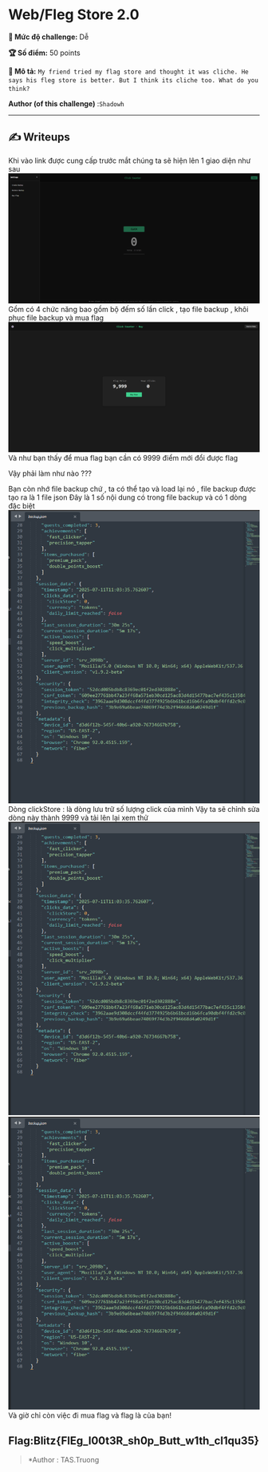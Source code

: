 # Web/Fleg Store 2.0

**🎯 Mức độ challenge:** Dễ

**🏆 Số điểm:** 50 points

**📝 Mô tả:** 
`My friend tried my flag store and thought it was cliche. He says his fleg store is better. But I think its cliche too. What do you think?`

**Author (of this challenge)** :```Shadowh```

---

## ✍️ Writeups

Khi vào link được cung cấp trước mắt chúng ta sẽ hiện lên 1 giao diện như sau
<img src="https://github.com/QuangTruongTlu/WriteUp/blob/main/2025-Blitz-CTF/Web/FlegStore2/Evidence/Evd1.png">
Gồm có 4 chức năng bao gồm bộ đếm số lần click , tạo file backup , khôi phục file backup và mua flag
<img src="https://github.com/QuangTruongTlu/WriteUp/blob/main/2025-Blitz-CTF/Web/FlegStore2/Evidence/Evd2.png">
Và như bạn thấy để mua flag bạn cần có 9999 điểm mới đổi được flag

Vậy phải làm như nào ???

Bạn còn nhớ file backup chứ , ta có thể tạo và load lại nó , file backup được tạo ra là 1 file json 
Đây là 1 số nội dung có trong file backup và có 1 dòng đặc biệt
<img src="https://github.com/QuangTruongTlu/WriteUp/blob/main/2025-Blitz-CTF/Web/FlegStore2/Evidence/Evd3.png">
Dòng clickStore : là dòng lưu trữ số lượng click của mình 
Vậy ta sẽ chỉnh sửa dòng này thành 9999 và tải lên lại xem thử
<img src="https://github.com/QuangTruongTlu/WriteUp/blob/main/2025-Blitz-CTF/Web/FlegStore2/Evidence/Evd3.png">
<img src="https://github.com/QuangTruongTlu/WriteUp/blob/main/2025-Blitz-CTF/Web/FlegStore2/Evidence/Evd3.png">
Và giờ chỉ còn việc đi mua flag và flag là của bạn!

## Flag:Blitz{FlEg_l00t3R_sh0p_Butt_w1th_cl1qu35}


> *Author : TAS.Truong 


